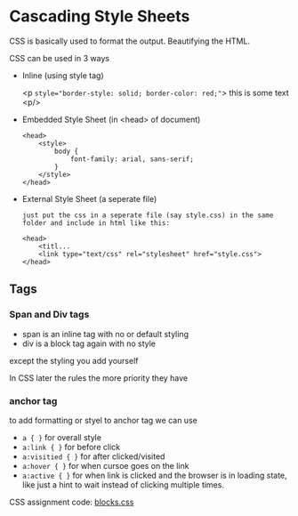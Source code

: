 # Cascading Style Sheets

CSS is basically used to format the output. Beautifying the HTML.

CSS can be used in 3 ways
- Inline (using style tag)

    &lt;p `style="border-style: solid; border-color: red;"`&gt; this is some text &lt;p/&gt;
- Embedded Style Sheet (in &lt;head&gt; of document)

    ```
    <head>
        <style>
            body {
                font-family: arial, sans-serif;
            }
        </style>
    </head>
- External Style Sheet (a seperate file)

    ```
    just put the css in a seperate file (say style.css) in the same folder and include in html like this:
    
    <head>
        <titl...
        <link type="text/css" rel="stylesheet" href="style.css">
    </head>
    ```

## Tags

### Span and Div tags

- span is an inline tag with no or default styling
- div is a block tag again with no style

except the styling you add yourself

In CSS later the rules the more priority they have

### anchor tag

to add formatting or styel to anchor tag we can use

- `a { }` for overall style
- `a:link { }` for before click
- `a:visitied { }` for after clicked/visited
- `a:hover { }` for when cursoe goes on the link
- `a:active { }` for when link is clicked and the browser is in loading state, like just a hint to wait instead of clicking multiple times.

CSS assignment code: [blocks.css](../codes/blocks.css)
